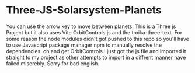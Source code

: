 # Three-JS-Solarsystem-Planets
You can use the arrow key to move between planets.
This is a Three js Project but it also uses Vite OrbitControls.js and the troika-three-text.
For some reason the node modules didn't got pushed to this repo so you'll have to use 
Javascript package manager npm to manually resolve the dependencies.
oh and get OrbitControls I just got the js file and imported it straight to my project 
as other attempts to import in a diffrent manner have failed miserebly.
Sorry for bad english.
